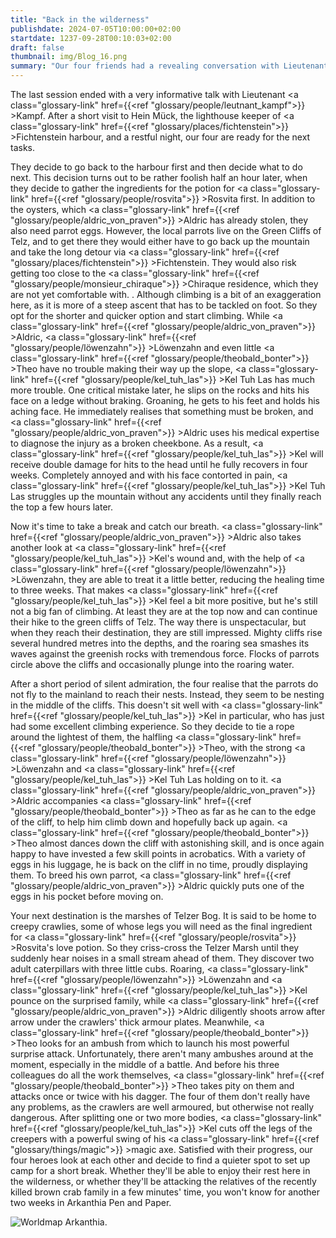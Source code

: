 ```yaml
---
title: "Back in the wilderness"
publishdate: 2024-07-05T10:00:00+02:00
startdate: 1237-09-28T00:10:03+02:00
draft: false
thumbnail: img/Blog_16.png
summary: "Our four friends had a revealing conversation with Lieutenant Kampf in the last session. He also gave them a new quest straight away. However, they prefer not to deal with this, but instead go hunting for potion ingredients. You can find out how to do this here:"
---
```


The last session ended with a very informative talk with Lieutenant <a class="glossary-link" href={{<ref "glossary/people/leutnant_kampf">}} >Kampf</a>. After a short visit to Hein Mück, the lighthouse keeper of <a class="glossary-link" href={{<ref "glossary/places/fichtenstein">}} >Fichtenstein</a> harbour, and a restful night, our four are ready for the next tasks.

They decide to go back to the harbour first and then decide what to do next. This decision turns out to be rather foolish half an hour later, when they decide to gather the ingredients for the potion for <a class="glossary-link" href={{<ref "glossary/people/rosvita">}} >Rosvita</a> first. In addition to the oysters, which <a class="glossary-link" href={{<ref "glossary/people/aldric_von_praven">}} >Aldric</a> has already stolen, they also need parrot eggs. However, the local parrots live on the Green Cliffs of Telz, and to get there they would either have to go back up the mountain and take the long detour via <a class="glossary-link" href={{<ref "glossary/places/fichtenstein">}} >Fichtenstein</a>. They would also risk getting too close to the <a class="glossary-link" href={{<ref "glossary/people/monsieur_chiraque">}} >Chiraque</a> residence, which they are not yet comfortable with. . Although climbing is a bit of an exaggeration here, as it is more of a steep ascent that has to be tackled on foot. So they opt for the shorter and quicker option and start climbing. While <a class="glossary-link" href={{<ref "glossary/people/aldric_von_praven">}} >Aldric</a>, <a class="glossary-link" href={{<ref "glossary/people/löwenzahn">}} >Löwenzahn</a> and even little <a class="glossary-link" href={{<ref "glossary/people/theobald_bonter">}} >Theo</a> have no trouble making their way up the slope, <a class="glossary-link" href={{<ref "glossary/people/kel_tuh_las">}} >Kel Tuh Las</a> has much more trouble. One critical mistake later, he slips on the rocks and hits his face on a ledge without braking. Groaning, he gets to his feet and holds his aching face. He immediately realises that something must be broken, and <a class="glossary-link" href={{<ref "glossary/people/aldric_von_praven">}} >Aldric</a> uses his medical expertise to diagnose the injury as a broken cheekbone. As a result, <a class="glossary-link" href={{<ref "glossary/people/kel_tuh_las">}} >Kel</a> will receive double damage for hits to the head until he fully recovers in four weeks. Completely annoyed and with his face contorted in pain, <a class="glossary-link" href={{<ref "glossary/people/kel_tuh_las">}} >Kel Tuh Las</a> struggles up the mountain without any accidents until they finally reach the top a few hours later.

Now it's time to take a break and catch our breath. <a class="glossary-link" href={{<ref "glossary/people/aldric_von_praven">}} >Aldric</a> also takes another look at <a class="glossary-link" href={{<ref "glossary/people/kel_tuh_las">}} >Kel</a>'s wound and, with the help of <a class="glossary-link" href={{<ref "glossary/people/löwenzahn">}} >Löwenzahn</a>, they are able to treat it a little better, reducing the healing time to three weeks. That makes <a class="glossary-link" href={{<ref "glossary/people/kel_tuh_las">}} >Kel</a> feel a bit more positive, but he's still not a big fan of climbing. At least they are at the top now and can continue their hike to the green cliffs of Telz. The way there is unspectacular, but when they reach their destination, they are still impressed. Mighty cliffs rise several hundred metres into the depths, and the roaring sea smashes its waves against the greenish rocks with tremendous force. Flocks of parrots circle above the cliffs and occasionally plunge into the roaring water.

After a short period of silent admiration, the four realise that the parrots do not fly to the mainland to reach their nests. Instead, they seem to be nesting in the middle of the cliffs. This doesn't sit well with <a class="glossary-link" href={{<ref "glossary/people/kel_tuh_las">}} >Kel</a> in particular, who has just had some excellent climbing experience. So they decide to tie a rope around the lightest of them, the halfling <a class="glossary-link" href={{<ref "glossary/people/theobald_bonter">}} >Theo</a>, with the strong <a class="glossary-link" href={{<ref "glossary/people/löwenzahn">}} >Löwenzahn</a> and <a class="glossary-link" href={{<ref "glossary/people/kel_tuh_las">}} >Kel Tuh Las</a> holding on to it.  <a class="glossary-link" href={{<ref "glossary/people/aldric_von_praven">}} >Aldric</a> accompanies <a class="glossary-link" href={{<ref "glossary/people/theobald_bonter">}} >Theo</a> as far as he can to the edge of the cliff, to help him climb down and hopefully back up again. <a class="glossary-link" href={{<ref "glossary/people/theobald_bonter">}} >Theo</a> almost dances down the cliff with astonishing skill, and is once again happy to have invested a few skill points in acrobatics. With a variety of eggs in his luggage, he is back on the cliff in no time, proudly displaying them. To breed his own parrot, <a class="glossary-link" href={{<ref "glossary/people/aldric_von_praven">}} >Aldric</a> quickly puts one of the eggs in his pocket before moving on.

Your next destination is the marshes of Telzer Bog. It is said to be home to creepy crawlies, some of whose legs you will need as the final ingredient for <a class="glossary-link" href={{<ref "glossary/people/rosvita">}} >Rosvita</a>'s love potion. So they criss-cross the Telzer Marsh until they suddenly hear noises in a small stream ahead of them. They discover two adult caterpillars with three little cubs. Roaring, <a class="glossary-link" href={{<ref "glossary/people/löwenzahn">}} >Löwenzahn</a> and <a class="glossary-link" href={{<ref "glossary/people/kel_tuh_las">}} >Kel</a> pounce on the surprised family, while <a class="glossary-link" href={{<ref "glossary/people/aldric_von_praven">}} >Aldric</a> diligently shoots arrow after arrow under the crawlers' thick armour plates. Meanwhile, <a class="glossary-link" href={{<ref "glossary/people/theobald_bonter">}} >Theo</a> looks for an ambush from which to launch his most powerful surprise attack. Unfortunately, there aren't many ambushes around at the moment, especially in the middle of a battle. And before his three colleagues do all the work themselves, <a class="glossary-link" href={{<ref "glossary/people/theobald_bonter">}} >Theo</a> takes pity on them and attacks once or twice with his dagger. The four of them don't really have any problems, as the crawlers are well armoured, but otherwise not really dangerous. After splitting one or two more bodies, <a class="glossary-link" href={{<ref "glossary/people/kel_tuh_las">}} >Kel</a> cuts off the legs of the creepers with a powerful swing of his <a class="glossary-link" href={{<ref "glossary/things/magic">}} >magic</a> axe. Satisfied with their progress, our four heroes look at each other and decide to find a quieter spot to set up camp for a short break. Whether they'll be able to enjoy their rest here in the wilderness, or whether they'll be attacking the relatives of the recently killed brown crab family in a few minutes' time, you won't know for another two weeks in Arkanthia Pen and Paper.

<div class="img-max center">
  <img class="img-fluid" title="Worldmap Arkanthia" alt="Worldmap Arkanthia." src="/img/Arkanthia_Full_Map_Fichtenstein_Hafen_to_Grünklippen.png" />
</div>
